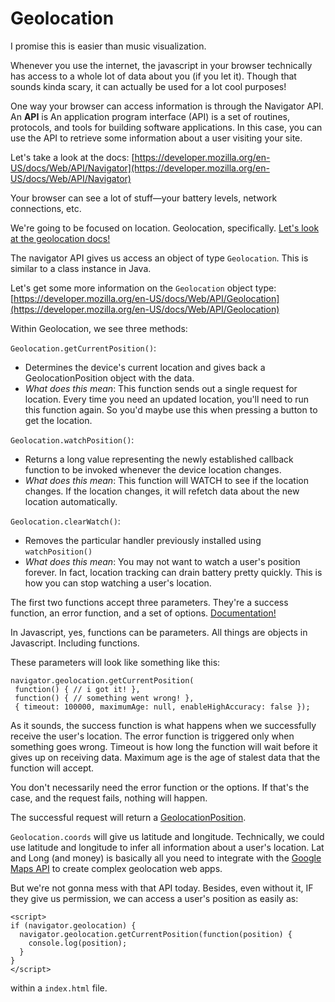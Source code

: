 # Geolocation

I promise this is easier than music visualization. 

Whenever you use the internet, the javascript in your browser technically has access to a whole lot of data about you (if you let it). Though that sounds kinda scary, it can actually be used for a lot cool purposes!

One way your browser can access information is through the Navigator API. An **API** is An application program interface (API) is a set of routines, protocols, and tools for building software applications. In this case, you can use the API to retrieve some information about a user visiting your site. 

Let's take a look at the docs: [https://developer.mozilla.org/en-US/docs/Web/API/Navigator](https://developer.mozilla.org/en-US/docs/Web/API/Navigator)

Your browser can see a lot of stuff—your battery levels, network connections, etc. 

We're going to be focused on location. Geolocation, specifically. [Let's look at the geolocation docs!](https://developer.mozilla.org/en-US/docs/Web/API/Navigator/geolocation)

The navigator API gives us access an object of type `Geolocation`. This is similar to a class instance in Java. 

Let's get some more information on the `Geolocation` object type: [https://developer.mozilla.org/en-US/docs/Web/API/Geolocation](https://developer.mozilla.org/en-US/docs/Web/API/Geolocation)

Within Geolocation, we see three methods: 

`Geolocation.getCurrentPosition()`: 
* Determines the device's current location and gives back a GeolocationPosition object with the data. 
* *What does this mean*: This function sends out a single request for location. Every time you need an updated location, you'll need to run this function again. So you'd maybe use this when pressing a button to get the location. 

`Geolocation.watchPosition()`: 
* Returns a long value representing the newly established callback function to be invoked whenever the device location changes.
* *What does this mean*: This function will WATCH to see if the location changes. If the location changes, it will refetch data about the new location automatically. 

`Geolocation.clearWatch()`: 
* Removes the particular handler previously installed using `watchPosition()`
* *What does this mean*: You may not want to watch a user's position forever. In fact, location tracking can drain battery pretty quickly. This is how you can stop watching a user's location. 

The first two functions accept three parameters. They're a success function, an error function, and a set of options. [Documentation!](https://developer.mozilla.org/en-US/docs/Web/API/Geolocation/getCurrentPosition)

In Javascript, yes, functions can be parameters. All things are objects in Javascript. Including functions. 

These parameters will look like something like this:

 ```
 navigator.geolocation.getCurrentPosition(
  function() { // i got it! },
  function() { // something went wrong! },
  { timeout: 100000, maximumAge: null, enableHighAccuracy: false });
 
 ```
As it sounds, the success function is what happens when we successfully receive the user's location. The error function is triggered only when something goes wrong. Timeout is how long the function will wait before it gives up on receiving data. Maximum age is the age of stalest data that the function will accept. 

You don't necessarily need the error function or the options. If that's the case, and the request fails, nothing will happen. 

The successful request will return a [GeolocationPosition](https://developer.mozilla.org/en-US/docs/Web/API/GeolocationPosition).

`Geolocation.coords` will give us latitude and longitude. Technically, we could use latitude and longitude to infer all information about a user's location. Lat and Long (and money) is basically all you need to integrate with the [Google Maps API](https://cloud.google.com/maps-platform/) to create complex geolocation web apps. 

But we're not gonna mess with that API today. Besides, even without it, IF they give us permission, we can access a user's position as easily as:

```
<script>
if (navigator.geolocation) {
  navigator.geolocation.getCurrentPosition(function(position) {
    console.log(position);
  }
}       
</script>
```
within a `index.html` file. 
